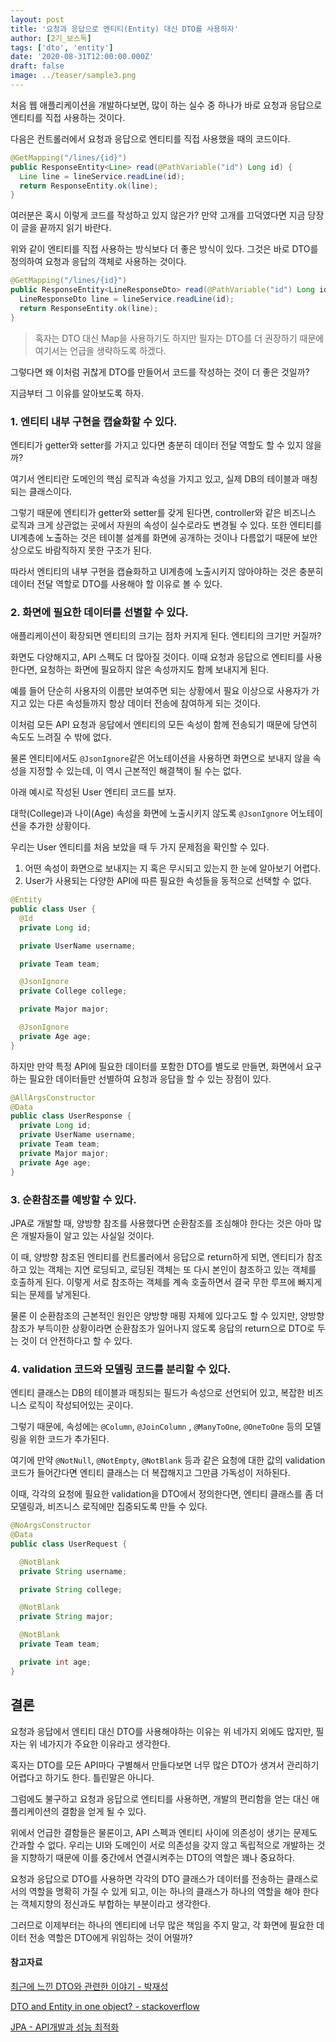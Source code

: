 ```yaml
---
layout: post
title: '요청과 응답으로 엔티티(Entity) 대신 DTO를 사용하자'
author: [2기_보스독]
tags: ['dto', 'entity']
date: '2020-08-31T12:00:00.000Z'
draft: false
image: ../teaser/sample3.png
---
```


처음 웹 애플리케이션을 개발하다보면, 많이 하는 실수 중 하나가 바로 요청과 응답으로 엔티티를 직접 사용하는 것이다.

다음은 컨트롤러에서 요청과 응답으로 엔티티를 직접 사용했을 때의 코드이다.

```java
@GetMapping("/lines/{id}")
public ResponseEntity<Line> read(@PathVariable("id") Long id) {
  Line line = lineService.readLine(id);
  return ResponseEntity.ok(line);
}
```

여러분은 혹시 이렇게 코드를 작성하고 있지 않은가?
만약 고개를 끄덕였다면 지금 당장 이 글을 끝까지 읽기 바란다.

위와 같이 엔티티를 직접 사용하는 방식보다 더 좋은 방식이 있다.
그것은 바로 DTO를 정의하여 요청과 응답의 객체로 사용하는 것이다.

```Java
@GetMapping("/lines/{id}")
public ResponseEntity<LineResponseDto> read(@PathVariable("id") Long id) {
  LineResponseDto line = lineService.readLine(id);
  return ResponseEntity.ok(line);
}
```

> 혹자는 DTO 대신 Map을 사용하기도 하지만 필자는 DTO를 더 권장하기 때문에 여기서는 언급을 생략하도록 하겠다.

그렇다면 왜 이처럼 귀찮게 DTO를 만들어서 코드를 작성하는 것이 더 좋은 것일까?

지금부터 그 이유를 알아보도록 하자.

### 1. 엔티티 내부 구현을 캡슐화할 수 있다.

엔티티가 getter와 setter를 가지고 있다면 충분히 데이터 전달 역할도 할 수 있지 않을까?

여기서 엔티티란 도메인의 핵심 로직과 속성을 가지고 있고, 실제 DB의 테이블과 매칭되는 클래스이다.

그렇기 때문에 엔티티가 getter와 setter를 갖게 된다면, controller와 같은 비즈니스 로직과 크게 상관없는 곳에서 자원의 속성이 실수로라도 변경될 수 있다. 또한 엔티티를 UI계층에 노출하는 것은 테이블 설계를 화면에 공개하는 것이나 다름없기 때문에 보안상으로도 바람직하지 못한 구조가 된다.

따라서 엔티티의 내부 구현을 캡슐화하고 UI계층에 노출시키지 않아야하는 것은 충분히 데이터 전달 역할로 DTO를 사용해야 할 이유로 볼 수 있다.

### 2. 화면에 필요한 데이터를 선별할 수 있다.

애플리케이션이 확장되면 엔티티의 크기는 점차 커지게 된다. 엔티티의 크기만 커질까?

화면도 다양해지고, API 스펙도 더 많아질 것이다. 이때 요청과 응답으로 엔티티를 사용한다면, 요청하는 화면에 필요하지 않은 속성까지도 함께 보내지게 된다.

예를 들어 단순히 사용자의 이름만 보여주면 되는 상황에서 필요 이상으로 사용자가 가지고 있는 다른 속성들까지 항상 데이터 전송에 참여하게 되는 것이다.

이처럼 모든 API 요청과 응답에서 엔티티의 모든 속성이 함께 전송되기 때문에 당연히 속도도 느려질 수 밖에 없다.

물론 엔티티에서도 `@JsonIgnore`같은 어노테이션을 사용하면 화면으로 보내지 않을 속성을 지정할 수 있는데, 이 역시 근본적인 해결책이 될 수는 없다.

아래 예시로 작성된 User 엔티티 코드를 보자.

대학(College)과 나이(Age) 속성을 화면에 노출시키지 않도록 `@JsonIgnore` 어노테이션을 추가한 상황이다.

우리는 User 엔티티를 처음 보았을 때 두 가지 문제점을 확인할 수 있다.

1. 어떤 속성이 화면으로 보내지는 지 혹은 무시되고 있는지 한 눈에 알아보기 어렵다.
2. User가 사용되는 다양한 API에 따른 필요한 속성들을 동적으로 선택할 수 없다.

```java
@Entity
public class User {
  @Id
  private Long id;

  private UserName username;

  private Team team;

  @JsonIgnore
  private College college;

  private Major major;

  @JsonIgnore
  private Age age;
}
```

하지만 만약 특정 API에 필요한 데이터를 포함한 DTO를 별도로 만들면, 화면에서 요구하는 필요한 데이터들만 선별하여 요청과 응답을 할 수 있는 장점이 있다.

```java
@AllArgsConstructor
@Data
public class UserResponse {
  private Long id;
  private UserName username;
  private Team team;
  private Major major;
  private Age age;
}
```

### 3. 순환참조를 예방할 수 있다.

JPA로 개발할 때, 양방향 참조를 사용했다면 순환참조를 조심해야 한다는 것은 아마 많은 개발자들이 알고 있는 사실일 것이다.

이 때, 양방향 참조된 엔티티를 컨트롤러에서 응답으로 return하게 되면, 엔티티가 참조하고 있는 객체는 지연 로딩되고, 로딩된 객체는 또 다시 본인이 참조하고 있는 객체를 호출하게 된다. 이렇게 서로 참조하는 객체를 계속 호출하면서 결국 무한 루프에 빠지게 되는 문제를 낳게된다.

물론 이 순환참조의 근본적인 원인은 양방향 매핑 자체에 있다고도 할 수 있지만, 양방향 참조가 부득이한 상황이라면 순환참조가 일어나지 않도록 응답의 return으로 DTO로 두는 것이 더 안전하다고 할 수 있다.

### 4. validation 코드와 모델링 코드를 분리할 수 있다.

엔티티 클래스는 DB의 테이블과 매칭되는 필드가 속성으로 선언되어 있고, 복잡한 비즈니스 로직이 작성되어있는 곳이다.

그렇기 때문에, 속성에는 `@Column`, `@JoinColumn` , `@ManyToOne`, `@OneToOne` 등의 모델링을 위한 코드가 추가된다.

여기에 만약 `@NotNull`, `@NotEmpty`, `@NotBlank` 등과 같은 요청에 대한 값의 validation코드가 들어간다면 엔티티 클래스는 더 복잡해지고 그만큼 가독성이 저하된다.

이때, 각각의 요청에 필요한 validation을 DTO에서 정의한다면, 엔티티 클래스를 좀 더 모델링과, 비즈니스 로직에만 집중되도록 만들 수 있다.

```java
@NoArgsConstructor
@Data
public class UserRequest {

  @NotBlank
  private String username;

  private String college;

  @NotBlank
  private String major;

  @NotBlank
  private Team team;

  private int age;
}
```

## 결론

요청과 응답에서 엔티티 대신 DTO를 사용해야하는 이유는 위 네가지 외에도 많지만, 필자는 위 네가지가 주요한 이유라고 생각한다.

혹자는 DTO를 모든 API마다 구별해서 만들다보면 너무 많은 DTO가 생겨서 관리하기 어렵다고 하기도 한다. 틀린말은 아니다.

그럼에도 불구하고 요청과 응답으로 엔티티를 사용하면, 개발의 편리함을 얻는 대신 애플리케이션의 결함을 얻게 될 수 있다.

위에서 언급한 결함들은 물론이고, API 스펙과 엔티티 사이에 의존성이 생기는 문제도 간과할 수 없다. 우리는 UI와 도메인이 서로 의존성을 갖지 않고 독립적으로 개발하는 것을 지향하기 때문에 이를 중간에서 연결시켜주는 DTO의 역할은 꽤나 중요하다.

요청과 응답으로 DTO를 사용하면 각각의 DTO 클래스가 데이터를 전송하는 클래스로서의 역할을 명확히 가질 수 있게 되고, 이는 하나의 클래스가 하나의 역할을 해야 한다는 객체지향의 정신과도 부합하는 부분이라고 생각한다.

그러므로 이제부터는 하나의 엔티티에 너무 많은 책임을 주지 말고, 각 화면에 필요한 데이터 전송 역할은 DTO에게 위임하는 것이 어떨까?

#### 참고자료

[최근에 느낀 DTO와 관련한 이야기 - 박재성](https://www.slipp.net/wiki/pages/viewpage.action?pageId=2031636)

[DTO and Entity in one object? - stackoverflow](https://stackoverflow.com/questions/31165016/dto-and-entity-in-one-object)

[JPA - API개발과 성능 최적화](https://cheolhojung.github.io/posts/record/jpa-entity-vs-dto.html)
